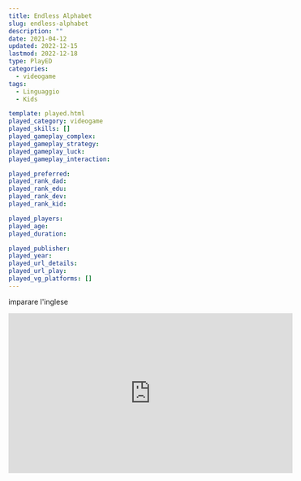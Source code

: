 ```yaml
---
title: Endless Alphabet
slug: endless-alphabet
description: ""
date: 2021-04-12
updated: 2022-12-15
lastmod: 2022-12-18
type: PlayED
categories:
  - videogame
tags:
  - Linguaggio
  - Kids

template: played.html
played_category: videogame
played_skills: []
played_gameplay_complex: 
played_gameplay_strategy: 
played_gameplay_luck: 
played_gameplay_interaction: 

played_preferred: 
played_rank_dad: 
played_rank_edu: 
played_rank_dev: 
played_rank_kid: 

played_players: 
played_age: 
played_duration: 

played_publisher: 
played_year: 
played_url_details: 
played_url_play: 
played_vg_platforms: []
---
```


imparare l'inglese

<iframe width="560" height="315" src="https://www.youtube.com/embed/eYl0bLO26Ig" title="YouTube video player" frameborder="0" allow="accelerometer; autoplay; clipboard-write; encrypted-media; gyroscope; picture-in-picture" allowfullscreen></iframe>
